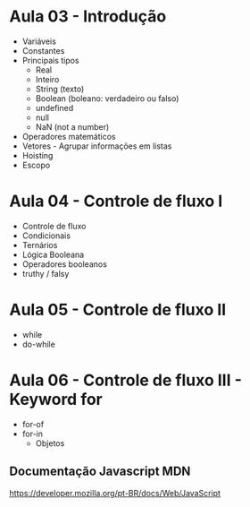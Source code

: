# Aula 03 - Introdução

- Variáveis
- Constantes
- Principais tipos
  - Real
  - Inteiro
  - String (texto)
  - Boolean (boleano: verdadeiro ou falso)
  - undefined
  - null
  - NaN (not a number)
- Operadores matemáticos
- Vetores - Agrupar informações em listas
- Hoisting
- Escopo

# Aula 04 - Controle de fluxo I

- Controle de fluxo
- Condicionais
- Ternários
- Lógica Booleana
- Operadores booleanos
- truthy / falsy

# Aula 05 - Controle de fluxo II

- while
- do-while

# Aula 06 - Controle de fluxo III - Keyword for

- for-of
- for-in
  - Objetos

## Documentação Javascript MDN

<https://developer.mozilla.org/pt-BR/docs/Web/JavaScript>